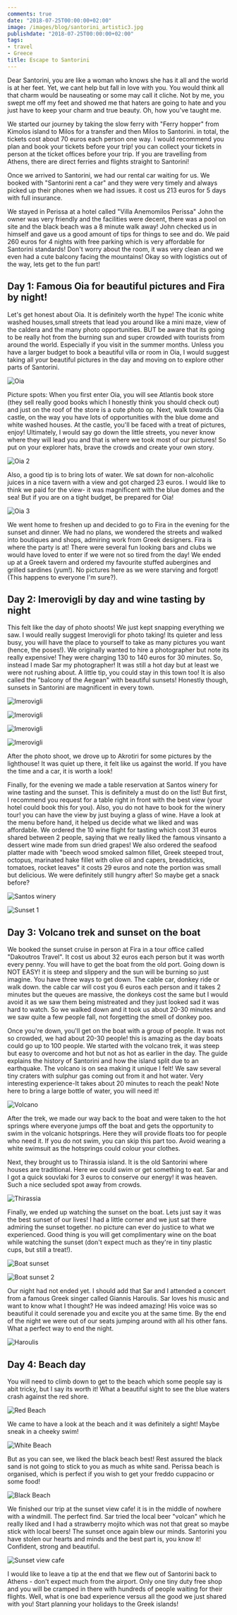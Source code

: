 ```yaml
---
comments: true
date: "2018-07-25T00:00:00+02:00"
image: /images/blog/santorini_artistic3.jpg
publishdate: "2018-07-25T00:00:00+02:00"
tags:
- travel
- Greece
title: Escape to Santorini
---
```

Dear Santorini, you are like a woman who knows she has it all and the world is at her feet. Yet, we cant help but fall in love with you. You would think all that charm would be nauseating or some may call it cliche. Not by me, you swept me off my feet and showed me that haters are going to hate and you just have to keep your charm and  true beauty. Oh, how you've taught me. 

We started our journey by taking the slow ferry with "Ferry hopper" from Kimolos island to Milos for a transfer and then Milos to Santorini. in total, the tickets cost about 70 euros each person one way. I would recommend you plan and book your tickets before your trip! you can collect your tickets in person at the ticket offices before your trip. If you are travelling from Athens, there are direct ferries and flights straight to Santorini!

Once we arrived to Santorini, we had our rental car waiting for us. We booked with "Santorini rent a car" and they were very timely and always picked up their phones when we had issues. it cost us 213 euros for 5 days with full insurance.  

We stayed in Perissa at a hotel called "Villa Anemomilos Perissa" John the owner was very friendly and the facilities were decent, there was a pool on site and the black beach was a 8 minute walk away! John checked us in himself and gave us a good amount of tips for things to see and do. We paid 260 euros for 4 nights with free parking which is very affordable for Santorini standards! Don't worry about the room, it was very clean and we even had a cute balcony facing the mountains!  Okay so with logistics out of the way, lets get to the fun part! 

## Day 1: Famous Oia for beautiful pictures and Fira by night! 

Let's get honest about Oia. It is definitely worth the hype! The iconic white washed houses,small streets that lead you around like a mini maze, view of the caldera and the many photo opportunities. BUT be aware that its going to be really hot from the burning sun and super crowded with tourists from around the world. Especially if you visit in the summer months. Unless you have a larger budget to book a beautiful villa or room in Oia, I would suggest taking all your beautiful pictures in the day and moving on to explore other parts of Santorini.

![Oia](/globefoodiebooktrotter/images/blog/santorini_iconic.jpg "Oia")

Picture spots: When you first enter Oia, you will see Atlantis book store (they sell really good books which I honestly think you should check out) and just on the roof of the store is a cute photo op.  Next, walk towards Oia castle, on the way you have lots of opportunities with the blue dome and white washed houses. At the castle, you'll be faced with a treat of pictures, enjoy! Ultimately,  I would say go down the little streets, you never know where they will lead you and that is where we took most of our pictures! So put on your explorer hats, brave the crowds and create your own story. 

![Oia 2](/globefoodiebooktrotter/images/blog/santorini_view.jpg "More Oia")

Also, a good tip is to bring lots of water. We sat down for non-alcoholic juices in a nice tavern with a view and got charged 23 euros. I would like to think we paid for the view- it was magnificent with the blue domes and the sea! But if you are on a tight budget, be prepared for Oia! 

![Oia 3](/globefoodiebooktrotter/images/blog/santorini_nice.jpg "A bit more Oia")

We went home to freshen up and decided to go to Fira in the evening for the sunset and dinner. We had no plans, we wondered the streets and walked into boutiques  and shops, admiring work from Greek designers. Fira is where the party is at! There were several fun looking bars and clubs we would have loved to enter if we were not so tired from the day! We ended up at a Greek tavern and ordered my favourite stuffed aubergines and grilled sardines (yum!). No pictures here as we were starving and forgot! (This happens to everyone I'm sure?). 

## Day 2: Imerovigli by day and wine tasting by night 

This felt like the day of photo shoots! We just kept snapping everything we saw. I would really suggest Imerovigli for photo taking! Its quieter and less busy, you will have the place to yourself to take as many pictures you want (hence, the poses!). We originally wanted to hire a photographer but note its really expensive! They were charging 130 to 140 euros for 30 minutes. So, instead I made Sar my photographer! It was still a hot day but at least we were not rushing about. A little tip, you could stay in this town too! It is also called the "balcony of the Aegean" with beautiful sunsets! Honestly though, sunsets in Santorini are magnificent in every town. 

![Imerovigli](/globefoodiebooktrotter/images/blog/santorini_imerovigli.jpg "Imerovigli")

![Imerovigli](/globefoodiebooktrotter/images/blog/santorini_imerovigli2.jpg "Imerovigli again")

![Imerovigli](/globefoodiebooktrotter/images/blog/santorini_artistic.jpg "Imerovigli again")

![Imerovigli](/globefoodiebooktrotter/images/blog/santorini_artistic2.jpg "Imerovigli again")

After the photo shoot, we drove up to Akrotiri for some pictures by the lighthouse! It was quiet up there, it felt like us against the world. If you have the time and a car, it is worth a look!

Finally, for the evening we made a table reservation at  Santos winery for wine tasting and the sunset. This is definitely a must do on the list! But first, I recommend you request for a table right in front with the best view (your hotel could book this for you). Also, you do not have to book for the winery tour! you can have the view by just buying a glass of wine. Have a look at the menu before hand, it helped us decide what we liked and was affordable. We ordered the 10 wine flight for tasting which cost 31 euros shared between 2 people, saying that we really liked  the famous vinsanto a dessert wine made from sun dried grapes!  We also ordered the seafood platter made with "beech wood smoked salmon fillet, Greek steeped trout, octopus, marinated hake fillet with olive oil and capers, breadsticks, tomatoes, rocket leaves" it costs 29 euros and note the portion was small but delicious. We were definitely still hungry after! So maybe get a snack before? 

![Santos winery](/globefoodiebooktrotter/images/blog/santorini_10wine.jpg "10 wine flight, Santos winery")

![Sunset 1](/globefoodiebooktrotter/images/blog/santorini_sunset.jpg "Sunset 1")

## Day 3: Volcano trek and sunset on the boat

We booked the sunset cruise in person at Fira in a tour office called "Dakoutros Travel". It cost us about 32 euros each person but it was worth every penny. You will have to get the boat from the old port. Going down is NOT EASY! it is steep and slippery and the sun will be burning so just imagine. You have three ways to get down. The cable car, donkey ride or walk down. the cable car will cost you 6 euros each person and it takes 2 minutes but the queues are massive, the donkeys cost the same but I would avoid it as we saw them being mistreated and they just looked sad it was hard to watch. So we walked down and it took us about 20-30 minutes and we saw quite a few people fall, not forgetting the smell of donkey poo. 

Once you're down, you'll get on the boat with a group of people. It was not so crowded, we had about 20-30 people! this is amazing as the day boats could go up to 100 people. We started with the volcano trek, it was steep but easy to overcome and hot but not as hot as earlier in the day. The guide explains the history of Santorini and how the island split due to an earthquake. The volcano is on sea making it unique I felt! We saw several tiny craters with sulphur gas coming out from it and hot water. Very interesting experience-It takes about 20 minutes to reach the peak! Note here to bring a large bottle of water, you will need it! 

![Volcano](/globefoodiebooktrotter/images/blog/santorini_volcano.jpg "Volcano")

After the trek, we made our way back to the boat and were taken to the hot springs where everyone jumps off the boat and gets the opportunity to swim in the volcanic hotsprings. Here they will provide floats too for people who need it. If you do not swim, you can skip this part too. Avoid wearing a white swimsuit as the hotsprings could colour your clothes. 

Next, they brought us to Thirassia island. It is the old Santorini where houses are traditional. Here we could swim or get something to eat. Sar and I got a quick souvlaki for 3 euros to conserve our energy! it was heaven. Such a nice secluded spot away from crowds. 

![Thirassia](/globefoodiebooktrotter/images/blog/santorini_thirassia.jpg "Thirassia")

Finally, we ended up watching the sunset on the boat. Lets just say it was the best sunset of our lives! I had a little corner and we just sat there admiring the sunset together. no picture can ever do justice to what we experienced. Good thing is you will get complimentary wine on the boat while watching the sunset (don't expect much as they're in tiny plastic cups, but still a treat!). 

![Boat sunset](/globefoodiebooktrotter/images/blog/santorini_sunset_boat.jpg "Boat sunset")

![Boat sunset 2](/globefoodiebooktrotter/images/blog/santorini_sunset_boat2.jpg "Boat sunset again")

Our night had not ended yet. I should add that Sar and I attended a concert from a famous Greek singer called Giannis Haroulis. Sar loves his music and want to know what I thought? He was indeed amazing! His voice was so beautiful it could serenade you and excite you at the same time. By the end of the night we were out of our seats jumping around with all his other fans. What a perfect way to end the night. 

![Haroulis](/globefoodiebooktrotter/images/blog/santorini_haroulis.jpg "Giannis Haroulis concert")

## Day 4: Beach day

You will need to climb down to get to the beach which some people say is abit tricky, but I say its worth it! What a beautiful sight to see the blue waters crash against the red shore. 

![Red Beach](/globefoodiebooktrotter/images/blog/santorini_red_beach.jpg "Red Beach")

We came to have a look at the beach and it was definitely a sight! Maybe sneak in a cheeky swim! 

![White Beach](/globefoodiebooktrotter/images/blog/santorini_white_beach.jpg "White Beach")

But as you can see, we liked the black beach best! Rest assured the black sand is not going to stick to you as much as white sand. Perissa beach is organised, which is perfect if you wish to get your freddo cuppacino or some food! 

![Black Beach](/globefoodiebooktrotter/images/blog/santorini_black_beach.jpg "Black Beach")

We finished our trip at the sunset view cafe! it is in the middle of nowhere with a windmill. The perfect find. Sar tried the local beer "volcan" which he really liked and I had a strawberry mojito which was not that great so maybe stick with local beers! The sunset once again blew our minds. Santorini you have stolen our hearts and minds and the best part is, you know it! Confident, strong and beautiful. 

![Sunset view cafe](/globefoodiebooktrotter/images/blog/santorini_sunset_view_cafe.jpg "Sunset view cafe")

I would like to leave a tip at the end that we flew out of Santorini back to Athens - don't expect much from the airport. Only one tiny duty free shop and you will be cramped in there with hundreds of people waiting for their flights. Well, what is one bad experience versus all the good we just shared with you! Start planning your holidays to the Greek islands! 